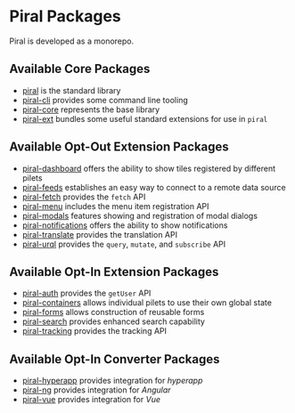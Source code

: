 # Piral Packages

Piral is developed as a monorepo.

## Available Core Packages

- [piral](./piral/README.md) is the standard library
- [piral-cli](./piral-cli/README.md) provides some command line tooling
- [piral-core](./piral-core/README.md) represents the base library
- [piral-ext](./piral-ext/README.md) bundles some useful standard extensions for use in `piral`

## Available Opt-Out Extension Packages

- [piral-dashboard](./piral-dashboard/README.md) offers the ability to show tiles registered by different pilets
- [piral-feeds](./piral-feeds/README.md) establishes an easy way to connect to a remote data source
- [piral-fetch](./piral-fetch/README.md) provides the `fetch` API
- [piral-menu](./piral-menu/README.md) includes the menu item registration API
- [piral-modals](./piral-modals/README.md) features showing and registration of modal dialogs
- [piral-notifications](./piral-notifications/README.md) offers the ability to show notifications
- [piral-translate](./piral-translate/README.md) provides the translation API
- [piral-urql](./piral-urql/README.md) provides the `query`, `mutate`, and `subscribe` API

## Available Opt-In Extension Packages

- [piral-auth](./piral-auth/README.md) provides the `getUser` API
- [piral-containers](./piral-containers/README.md) allows individual pilets to use their own global state
- [piral-forms](./piral-forms/README.md) allows construction of reusable forms
- [piral-search](./piral-search/README.md) provides enhanced search capability
- [piral-tracking](./piral-tracking/README.md) provides the tracking API

## Available Opt-In Converter Packages

- [piral-hyperapp](./piral-hyperapp/README.md) provides integration for *hyperapp*
- [piral-ng](./piral-ng/README.md) provides integration for *Angular*
- [piral-vue](./piral-vue/README.md) provides integration for *Vue*
